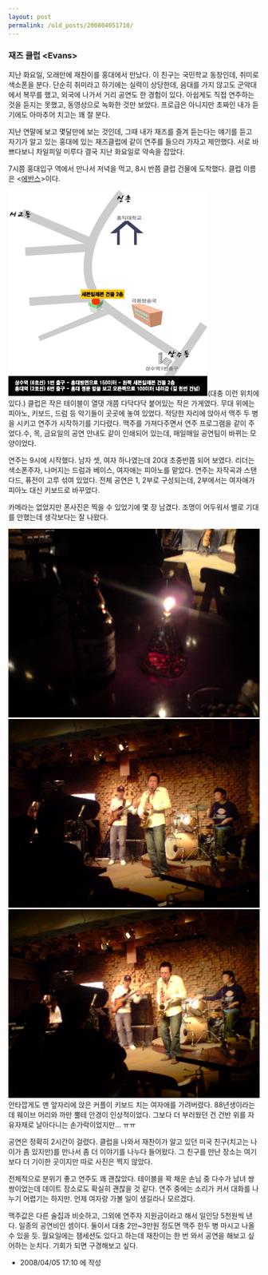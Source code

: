 ```yaml
---
layout: post
permalink: /old_posts/200804051710/
---
```


### 재즈 클럽 &lt;Evans&gt;


지난 화요일, 오래만에 재찬이를 홍대에서 만났다. 이 친구는 국민학교 동창인데, 취미로 색소폰을 분다. 단순히 취미라고 하기에는 실력이 상당한데, 음대를 가지 않고도 군악대에서 복무를 했고, 외국에 나가서 거리 공연도 한 경험이 있다. 아쉽게도 직접 연주하는 것을 듣지는 못했고, 동영상으로 녹화한 것만 보았다. 프로급은 아니지만 초짜인 내가 듣기에도 아마추어 치고는 꽤 잘 분다.

지난 연말에 보고 몇달만에 보는 것인데, 그때 내가 재즈를 즐겨 듣는다는 얘기를 듣고 자기가 알고 있는 홍대에 있는 재즈클럽에 같이 연주를 들으러 가자고 제안했다. 서로 바쁘다보니 차일피일 미루다 결국 지난 화요일로 약속을 잡았다.

7시쯤 홍대입구 역에서 만나서 저녁을 먹고, 8시 반쯤 클럽 건물에 도착했다. 클럽 이름은 <<a href="http://www.clubevans.com/Main/detail.asp">에반스</a>>이다.

![c0003499_47f73015644e1.gif](200804051710/c0003499_47f73015644e1.gif)(대충 이런 위치에 있다.)
클럽은 작은 테이블이 열댓 개쯤 다닥다닥 붙어있는 작은 가게였다. 무대 위에는 피아노, 키보드, 드럼 등 악기들이 곳곳에 놓여 있었다. 적당한 자리에 앉아서 맥주 두 병을 시키고 연주가 시작하기를 기다렸다. 맥주를 가져다주면서 연주 프로그램을 같이 주었다.수, 목, 금요일의 공연 안내도 같이 인쇄되어 있는데, 매일매일 공연팀이 바뀌는 모양이었다.

연주는 9시에 시작했다. 남자 셋, 여자 하나였는데 20대 초중반쯤 되어 보였다. 리더는 색소폰주자, 나머지는 드럼과 베이스, 여자애는 피아노를 맡았다. 연주는 자작곡과 스탠다드, 퓨전이 고루 섞여 있었다. 전체 공연은 1, 2부로 구성되는데, 2부에서는 여자애가 피아노 대신 키보드로 바꾸었다.

카메라는 없었지만 폰사진은 찍을 수 있었기에 몇 장 남겼다. 조명이 어두워서 별로 기대를 안했는데 생각보다는 잘 나왔다.

![c0003499_47f732050d5c2.jpg](200804051710/c0003499_47f732050d5c2.jpg)
![c0003499_47f7321551c03.jpg](200804051710/c0003499_47f7321551c03.jpg)![c0003499_47f732227eaad.jpg](200804051710/c0003499_47f732227eaad.jpg)
안타깝게도 맨 앞자리에 앉은 커플이 키보드 치는 여자애를 가려버렸다. 88년생이라는데 웨이브 머리와 까만 뿔테 안경이 인상적이었다. 그보다 더 부러웠던 건 건반 위를 자유자재로 날아다니는 손가락이었지만... ㅠㅠ

공연은 정확히 2시간이 걸렸다. 클럽을 나와서 재찬이가 알고 있던 미국 친구(치고는 나이가 좀 있지만)를 만나서 좀 더 이야기를 나누다 들어왔다. 그 친구를 만난 장소는 여기보다 더 기이한 곳이지만 따로 사진은 찍지 않았다.


전체적으로 분위기 좋고 연주도 꽤 괜찮았다. 테이블을 꽉 채운 손님 중 다수가 남녀 쌍쌍이었는데 데이트 장소로도 확실히 괜찮을 것 같다. 연주 중에는 소리가 커서 대화를 나누기 어렵기는 하지만. 언제 여자랑 가볼 일이 생길라나 모르겠다.

맥주값은 다른 술집과 비슷하고, 그외에 연주자 지원금이라고 해서 일인당 5천원씩 낸다. 일종의 공연비인 셈이다. 둘이서 대충 2만~3만원 정도면 맥주 한두 병 마시고 나올 수 있을 듯. 월요일에는 잼세션도 있다고 하는데 재찬이는 한 번 와서 공연을 해보고 싶어하는 눈치다. 기회가 되면 구경해보고 싶다.






- 2008/04/05 17:10 에 작성